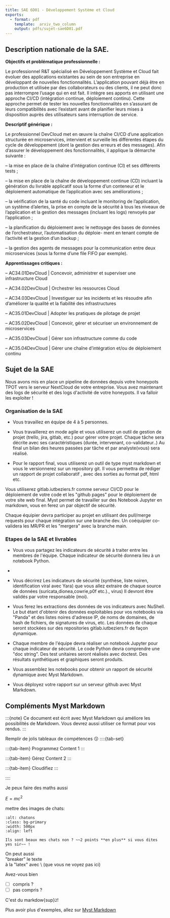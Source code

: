 ```yaml
---
title: SAE 6D01 - Développement Système et Cloud
exports:
  - format: pdf
    template:  arxiv_two_column
    output: pdfs/sujet-sae6D01.pdf
---
```

## Description nationale de la SAE.


**Objectifs et problématique professionnelle :**

Le professionnel R&T spécialisé en Développement Système et Cloud fait évoluer des applications existantes au sein de
son entreprise en développant de nouvelles fonctionnalités. L’application pouvant déjà être en production et utilisée par des
collaborateurs ou des clients, il ne peut donc pas interrompre l’usage qui en est fait. Il intègre ses apports en utilisant une
approche CI/CD (intégration continue, déploiement continu). Cette approche permet de tester les nouvelles fonctionnalités
en s’assurant de leurs compatibilités avec l’existant avant de planifier leurs mises à disposition auprès des utilisateurs sans
interruption de service.

**Descriptif générique :**

Le professionnel DevCloud met en œuvre la chaîne CI/CD d’une application structurée en microservices, intervient et surveille
les différentes étapes du cycle de développement (dont la gestion des erreurs et des messages). Afin d’assurer le développement des fonctionnalités, il applique la démarche suivante :

– la mise en place de la chaîne d’intégration continue (CI) et ses différents tests ;

– la mise en place de la chaîne de développement continue (CD) incluant la génération du livrable applicatif sous la forme
d’un conteneur et le déploiement automatique de l’application avec ses améliorations ;

– la vérification de la santé du code incluant le monitoring de l’application, un système d’alertes, la prise en compte de la
sécurité à tous les niveaux de l’application et la gestion des messages (incluant les logs) renvoyés par l’application ;

– la planification du déploiement avec le nettoyage des bases de données de l’orchestrateur, l’automatisation du déploie-
ment en tenant compte de l’activité et la gestion d’un backup ;

– la gestion des agents de messages pour la communication entre deux microservices (sous la forme d’une file FIFO par
exemple).

**Apprentissages critiques :**

– AC34.01DevCloud | Concevoir, administrer et superviser une infrastructure Cloud

– AC34.02DevCloud | Orchestrer les ressources Cloud

– AC34.03DevCloud | Investiguer sur les incidents et les résoudre afin d’améliorer la qualité et la fiabilité des infrastructures

– AC35.01DevCloud | Adopter les pratiques de pilotage de projet

– AC35.02DevCloud | Concevoir, gérer et sécuriser un environnement de microservices

– AC35.03DevCloud | Gérer son infrastructure comme du code

– AC35.04DevCloud | Gérer une chaîne d’intégration et/ou de déploiement continu



## Sujet de la SAE


Nous avons mis en place un pipeline de données depuis votre honeypots TPOT vers le serveur NextCloud de votre entreprise. Vous avez maintenant des logs de sécurité et des logs d'activité de votre honeypots. Il va falloir les exploiter !

### Organisation de la SAE

- Vous travaillez en équipe de 4 à 5 personnes. 
- Vous travaillerez en mode agile et vous utiliserez un outil de gestion de projet (trello, jira, gitlab, etc.) pour gérer votre projet.
Chaque tâche sera décrite avec ses caractéristiques (durée, intervenant, co-validateur..)
Au final un bilan des heures passées par tâche et par analyste(vous) sera réalisé.

- Pour le rapport final, vous utiliserez un outil de type myst markdown et vous le versionnerez sur un repository git.
Il vous permettra de rédiger un rapport de projet collaboratif , avec des sorties au format pdf, html etc.

Vous utiliserez gitlab.iutbeziers.fr comme serveur CI/CD pour le déploiement de votre code et les "github pages" pour le déploiement de votre site web final. Myst permet de travailler sur des Notebook Jupyter en markdown, vous en ferez un par objectif de sécurité.

Chaque équipier devra participer au projet en utilisant des pull/merge requests pour chaque intégration sur une branche dev. 
Un coéquipier co-validera les MR/PR et les "mergera" avec la branche main. 

### Etapes de la SAE et livrables

- Vous vous partagez les indicateurs de sécurité à traiter entre les membres de l'équipe. Chaque indicateur de sécurité donnera lieu à un notebook Python.
- 
- Vous décrirez Les indicateurs de sécurité (synthèse, liste noiren, identification viral avec Yara)  que vous allez extraire de chaque source de données (suricata,dionea,cowrie,p0f etc.)., virus)
Il devront être validés par votre responsable (moi). 

- Vous ferez les extractions des données de vos indicateurs avec NuShell. Le but étant d'obtenir des données exploitables  pour vos notebooks via "Panda" et des listes noires d'adresse IP, de noms de domaines, de hash de fichiers, de signatures de virus, etc. Les données de chaque seront stockées sur des repositories gitlab.iutbeziers.fr de façon dynamique.

- Chaque membre de l'équipe devra réaliser un notebook Jupyter pour chaque indicateur de sécurité. Le code Python devra comprendre une "doc string". Des test unitaires seront réalisés avec doctest. Des résultats synthétiques et graphiques seront produits.

- Vous assemblez les notebooks pour obtenir un rapport de sécurité dynamique avec Myst Markdown.  

- Vous déployez votre rapport sur un serveur github avec Myst Markdown.


## Compléments Myst Markdown

:::{note}
Ce document est écrit avec Myst Markdown qui améliore les possibilités de Markdown. Vous devrez aussi utiliser ce format pour vos rendus.
:::

Remplir de jolis tableaux de compétences :kissing:
::::{tab-set}

:::{tab-item} Programmez
Content 1
:::

:::{tab-item} Gérez
Content 2
:::

:::{tab-item} Cloudifiez
:::

::::


Je peux faire des maths aussi

$E=mc^2$
 
mettre des images de chats:

```{figure}images/chats.jpg
:alt: chatons
:class: bg-primary
:width: 500px
:align: left

Ils sont beaux mes chats non ? ~~2 points **en plus** si vous dites yes sir~~ !
```

On peut aussi \
"breaker" le texte \
à la "latex" 
avec \ (que vous ne voyez pas ici)

Avez-vous bien

- [ ] compris ?
- [ ] pas compris ?
  
C'est du markdow{sup}`2`!

Plus avoir plus d'exemples, allez sur [Myst Markdown](https://myst-parser.readthedocs.io/en/latest/)
